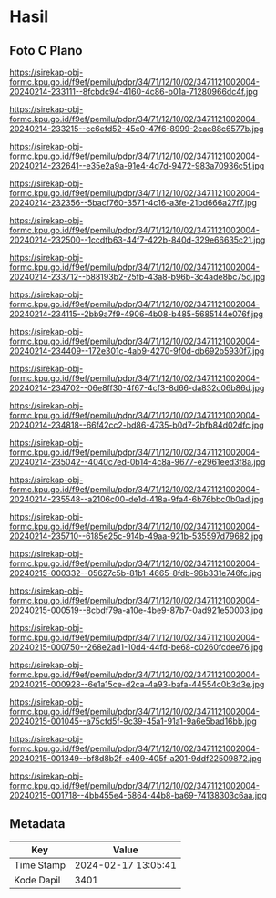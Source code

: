 # Hasil

## Foto C Plano

https://sirekap-obj-formc.kpu.go.id/f9ef/pemilu/pdpr/34/71/12/10/02/3471121002004-20240214-233111--8fcbdc94-4160-4c86-b01a-71280966dc4f.jpg

https://sirekap-obj-formc.kpu.go.id/f9ef/pemilu/pdpr/34/71/12/10/02/3471121002004-20240214-233215--cc6efd52-45e0-47f6-8999-2cac88c6577b.jpg

https://sirekap-obj-formc.kpu.go.id/f9ef/pemilu/pdpr/34/71/12/10/02/3471121002004-20240214-232641--e35e2a9a-91e4-4d7d-9472-983a70936c5f.jpg

https://sirekap-obj-formc.kpu.go.id/f9ef/pemilu/pdpr/34/71/12/10/02/3471121002004-20240214-232356--5bacf760-3571-4c16-a3fe-21bd666a27f7.jpg

https://sirekap-obj-formc.kpu.go.id/f9ef/pemilu/pdpr/34/71/12/10/02/3471121002004-20240214-232500--1ccdfb63-44f7-422b-840d-329e66635c21.jpg

https://sirekap-obj-formc.kpu.go.id/f9ef/pemilu/pdpr/34/71/12/10/02/3471121002004-20240214-233712--b88193b2-25fb-43a8-b96b-3c4ade8bc75d.jpg

https://sirekap-obj-formc.kpu.go.id/f9ef/pemilu/pdpr/34/71/12/10/02/3471121002004-20240214-234115--2bb9a7f9-4906-4b08-b485-5685144e076f.jpg

https://sirekap-obj-formc.kpu.go.id/f9ef/pemilu/pdpr/34/71/12/10/02/3471121002004-20240214-234409--172e301c-4ab9-4270-9f0d-db692b5930f7.jpg

https://sirekap-obj-formc.kpu.go.id/f9ef/pemilu/pdpr/34/71/12/10/02/3471121002004-20240214-234702--06e8ff30-4f67-4cf3-8d66-da832c06b86d.jpg

https://sirekap-obj-formc.kpu.go.id/f9ef/pemilu/pdpr/34/71/12/10/02/3471121002004-20240214-234818--66f42cc2-bd86-4735-b0d7-2bfb84d02dfc.jpg

https://sirekap-obj-formc.kpu.go.id/f9ef/pemilu/pdpr/34/71/12/10/02/3471121002004-20240214-235042--4040c7ed-0b14-4c8a-9677-e2961eed3f8a.jpg

https://sirekap-obj-formc.kpu.go.id/f9ef/pemilu/pdpr/34/71/12/10/02/3471121002004-20240214-235548--a2106c00-de1d-418a-9fa4-6b76bbc0b0ad.jpg

https://sirekap-obj-formc.kpu.go.id/f9ef/pemilu/pdpr/34/71/12/10/02/3471121002004-20240214-235710--6185e25c-914b-49aa-921b-535597d79682.jpg

https://sirekap-obj-formc.kpu.go.id/f9ef/pemilu/pdpr/34/71/12/10/02/3471121002004-20240215-000332--05627c5b-81b1-4665-8fdb-96b331e746fc.jpg

https://sirekap-obj-formc.kpu.go.id/f9ef/pemilu/pdpr/34/71/12/10/02/3471121002004-20240215-000519--8cbdf79a-a10e-4be9-87b7-0ad921e50003.jpg

https://sirekap-obj-formc.kpu.go.id/f9ef/pemilu/pdpr/34/71/12/10/02/3471121002004-20240215-000750--268e2ad1-10d4-44fd-be68-c0260fcdee76.jpg

https://sirekap-obj-formc.kpu.go.id/f9ef/pemilu/pdpr/34/71/12/10/02/3471121002004-20240215-000928--6e1a15ce-d2ca-4a93-bafa-44554c0b3d3e.jpg

https://sirekap-obj-formc.kpu.go.id/f9ef/pemilu/pdpr/34/71/12/10/02/3471121002004-20240215-001045--a75cfd5f-9c39-45a1-91a1-9a6e5bad16bb.jpg

https://sirekap-obj-formc.kpu.go.id/f9ef/pemilu/pdpr/34/71/12/10/02/3471121002004-20240215-001349--bf8d8b2f-e409-405f-a201-9ddf22509872.jpg

https://sirekap-obj-formc.kpu.go.id/f9ef/pemilu/pdpr/34/71/12/10/02/3471121002004-20240215-001718--4bb455e4-5864-44b8-ba69-74138303c6aa.jpg


## Metadata

| Key        | Value               |
| ---------- | ------------------- |
| Time Stamp | 2024-02-17 13:05:41 |
| Kode Dapil | 3401                |



